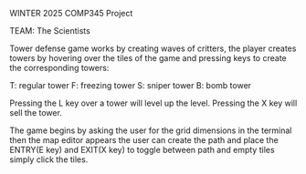 WINTER 2025 COMP345 Project


TEAM: The Scientists

Tower defense game works by creating waves of critters, the player creates towers by hovering over the tiles of the game and pressing keys to create the corresponding towers:

T: regular tower
F: freezing tower
S: sniper tower
B: bomb tower


Pressing the L key over a tower will level up the level. Pressing the X key will sell the tower.

The game begins by asking the user for the grid dimensions in the terminal then the map editor appears the user can create the path and place the ENTRY(E key) and EXIT(X key) to toggle between path and empty tiles simply click the tiles.
